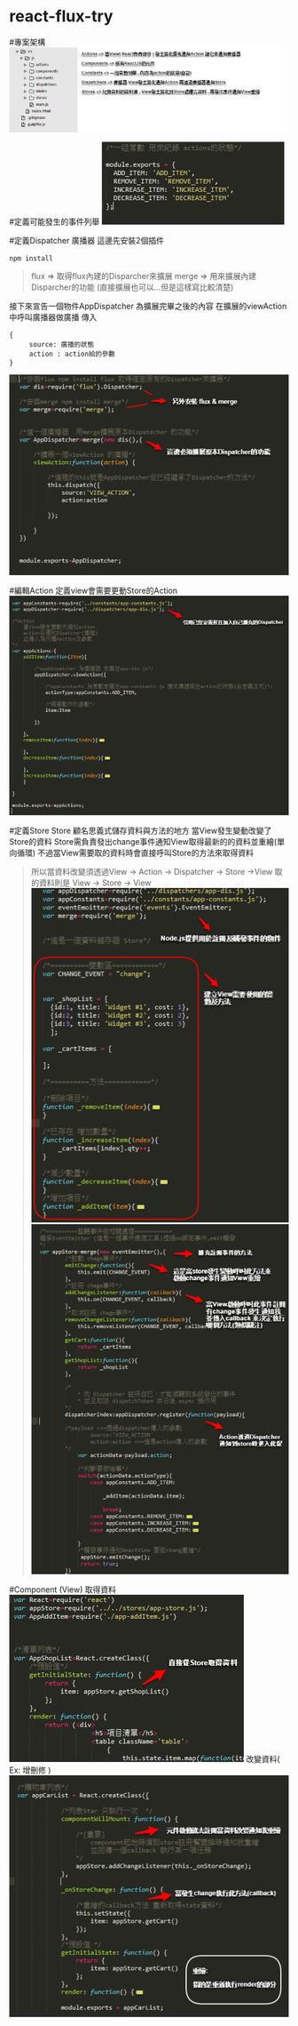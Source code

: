 

react-flux-try
=============
#專案架構
![Alt text](/img/ScreenClip.png)

#定義可能發生的事件列舉
![Alt text](/img/ScreenClip2.png)

#定義Dispatcher 廣播器
這邊先安裝2個插件 
```
npm install
```
> flux  => 取得flux內建的Disparcher來擴展
> merge => 用來擴展內建Disparcher的功能 (直接擴展也可以...但是這樣寫比較清楚)

接下來宣告一個物件AppDispatcher 為擴展完畢之後的內容
在擴展的viewAction中呼叫廣播器做廣播 傳入
```
{
     source: 廣播的狀態
     action : action給的參數
}
```
![Alt text](/img/ScreenClip3.png)

#編輯Action
定義view會需要更動Store的Action
![Alt text](/img/ScreenClip4.png)

#定義Store
Store 顧名思義式儲存資料與方法的地方
當View發生變動改變了Store的資料
Store需負責發出change事件通知View取得最新的的資料並重繪(單向循環)
不過當View需要取的資料時會直接呼叫Store的方法來取得資料
> 所以當資料改變須透過View -> Action -> Dispatcher -> Store ->View
> 取的資料則是 View -> Store -> View
![Alt text](/img/ScreenClip5.png)
![Alt text](/img/ScreenClip6.png)

#Component (View)
取得資料
![Alt text](/img/ScreenClip7.png)
改變資料( Ex: 增刪修 )
![Alt text](/img/ScreenClip8.png)

